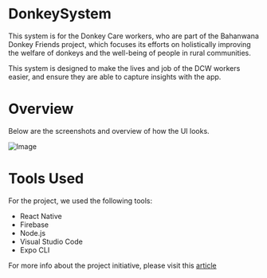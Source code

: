 # DonkeySystem

This system is for the Donkey Care workers, who are part of the Bahanwana Donkey Friends project, which focuses its efforts on holistically improving the welfare of donkeys and the well-being of people in rural communities.

This system is designed to make the lives and job of the DCW workers easier, and ensure they are able to capture insights with the app.

# Overview

Below are the screenshots and overview of how the UI looks. 

![Image](https://github.com/Sne225/DonkeySystem/assets/64343614/cc5e77f6-d979-4e39-bc29-43725bed05da)

# Tools Used
For the project, we used the following tools:
- React Native
- Firebase
- Node.js
- Visual Studio Code
- Expo CLI


For more info about the project initiative, please visit this [article](https://www.up.ac.za/usr/news/post_3048907-up-led-community-project-puts-the-welfare-of-donkeys-and-people-in-the-driving-seat)

